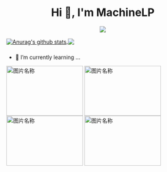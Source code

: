 <h1 align="center">Hi 👋, I'm MachineLP </h1>


<p align="center"> 
  <img src="https://profile-counter.glitch.me/MachineLP/count.svg" />
</p>

<a href="https://github.com/MachineLP">
  <img align="center" src="https://github-readme-stats-teal.vercel.app/api?username=MachineLP&show_icons=truet&include_all_commits=True&hide=contribs" alt="Anurag's github stats" />
</a>

<a href="https://github.com/MachineLP">
  <!-- Change the `github-readme-stats.anuraghazra1.vercel.app` to `github-readme-stats.vercel.app`  -->
  <img align="center" src="https://github-readme-stats-teal.vercel.app/api/top-langs/?username=MachineLP&layout=compact" />
</a>

###
- 🌱 I’m currently learning ...


<img src="https://user-images.githubusercontent.com/9102141/87268895-3e0d0780-c4fe-11ea-849e-6140b7e0d4de.gif" width = "200" height = "130" alt="图片名称" 
align=center>
<img src="https://user-images.githubusercontent.com/9102141/87268895-3e0d0780-c4fe-11ea-849e-6140b7e0d4de.gif" width = "200" height = "130" alt="图片名称" 
align=center>
<img src="https://user-images.githubusercontent.com/9102141/87268895-3e0d0780-c4fe-11ea-849e-6140b7e0d4de.gif" width = "200" height = "130" alt="图片名称" 
align=center>
<img src="https://user-images.githubusercontent.com/9102141/87268895-3e0d0780-c4fe-11ea-849e-6140b7e0d4de.gif" width = "200" height = "130" alt="图片名称" 
align=center>
